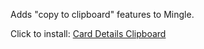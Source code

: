 Adds "copy to clipboard" features to Mingle.

Click to install:
[Card Details Clipboard](http://github.com/karnowski/mingle_greasemonkey_scripts/raw/master/mingle-clipboard-card-details.js)